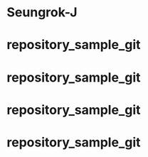 # Seungrok-J
# repository_sample_git
# repository_sample_git
# repository_sample_git
# repository_sample_git
